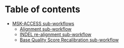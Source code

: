 # Table of contents

* [MSK-ACCESS sub-workflows](README.md)
  * [Alignment sub-workflow](alignment.md)
  * [INDEL re-alignment sub-workflow](indel_realignment.md)
  * [Base Quality Score Recalibration sub-workflow](base_quality_score_recalibration.md)
	